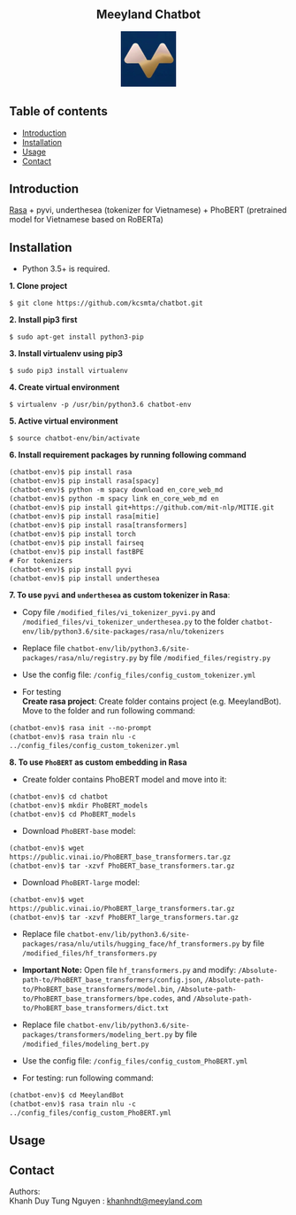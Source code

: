 <h2 align='center'>Meeyland Chatbot</h2>
<p align="center">
<img src="resources/logo.jpg" width="100" height="100" title="Multi-task learning model">
</p>

<!-- Table of content-->
## Table of contents
* [Introduction](#introduction)
* [Installation](#installation)
* [Usage](#usage)
* [Contact](#contact)

## Introduction
[Rasa](https://rasa.com/) + pyvi, underthesea (tokenizer for Vietnamese) + PhoBERT (pretrained model for Vietnamese based on RoBERTa)

## Installation
* Python 3.5+ is required.

**1. Clone project**

``` shell script
$ git clone https://github.com/kcsmta/chatbot.git
```

**2. Install pip3 first**
```shell script
$ sudo apt-get install python3-pip
```

**3. Install virtualenv using pip3**
```shell script
$ sudo pip3 install virtualenv
```

**4. Create virtual environment**
```shell script
$ virtualenv -p /usr/bin/python3.6 chatbot-env
```

**5. Active virtual environment**
```shell script
$ source chatbot-env/bin/activate 
```

**6. Install requirement packages by running following command**
```shell script
(chatbot-env)$ pip install rasa
(chatbot-env)$ pip install rasa[spacy]
(chatbot-env)$ python -m spacy download en_core_web_md
(chatbot-env)$ python -m spacy link en_core_web_md en
(chatbot-env)$ pip install git+https://github.com/mit-nlp/MITIE.git
(chatbot-env)$ pip install rasa[mitie]
(chatbot-env)$ pip install rasa[transformers]
(chatbot-env)$ pip install torch
(chatbot-env)$ pip install fairseq
(chatbot-env)$ pip install fastBPE
# For tokenizers
(chatbot-env)$ pip install pyvi
(chatbot-env)$ pip install underthesea
```

**7. To use `pyvi` and `underthesea` as custom tokenizer in Rasa**: 
* Copy file `/modified_files/vi_tokenizer_pyvi.py` and `/modified_files/vi_tokenizer_underthesea.py`
to the folder `chatbot-env/lib/python3.6/site-packages/rasa/nlu/tokenizers`

<!-- 
2. Registry new tokenizers by adding following lines into file
`chatbot-env/lib/python3.6/site-packages/rasa/nlu/registry.py`:
```shell script
from rasa.nlu.tokenizers.vi_tokenizer_underthesea import VietnameseTokenizer_underthesea
from rasa.nlu.tokenizers.vi_tokenizer_pyvi import VietnameseTokenizer_pyvi
```

And then add to `component_classes` list:

```
VietnameseTokenizer_underthesea,
VietnameseTokenizer_pyvi
```
-->

* Replace file `chatbot-env/lib/python3.6/site-packages/rasa/nlu/registry.py` by file 
`/modified_files/registry.py`

* Use the config file: `/config_files/config_custom_tokenizer.yml`

* For testing\
**Create rasa project**: Create folder contains project (e.g. MeeylandBot). Move to the folder 
and run following command:
```shell script
(chatbot-env)$ rasa init --no-prompt
(chatbot-env)$ rasa train nlu -c ../config_files/config_custom_tokenizer.yml
```

**8. To use `PhoBERT` as custom embedding in Rasa**
* Create folder contains PhoBERT model and move into it:
```shell script
(chatbot-env)$ cd chatbot
(chatbot-env)$ mkdir PhoBERT_models
(chatbot-env)$ cd PhoBERT_models
```
* Download `PhoBERT-base` model:
```shell script
(chatbot-env)$ wget https://public.vinai.io/PhoBERT_base_transformers.tar.gz
(chatbot-env)$ tar -xzvf PhoBERT_base_transformers.tar.gz
```
* Download `PhoBERT-large` model:
```shell script
(chatbot-env)$ wget https://public.vinai.io/PhoBERT_large_transformers.tar.gz
(chatbot-env)$ tar -xzvf PhoBERT_large_transformers.tar.gz
```
* Replace file `chatbot-env/lib/python3.6/site-packages/rasa/nlu/utils/hugging_face/hf_transformers.py` 
by file `/modified_files/hf_transformers.py`
* **Important Note:** Open file `hf_transformers.py` and modify: `/Absolute-path-to/PhoBERT_base_transformers/config.json`,
`/Absolute-path-to/PhoBERT_base_transformers/model.bin`,
`/Absolute-path-to/PhoBERT_base_transformers/bpe.codes`, and
`/Absolute-path-to/PhoBERT_base_transformers/dict.txt`

* Replace file `chatbot-env/lib/python3.6/site-packages/transformers/modeling_bert.py` 
by file `/modified_files/modeling_bert.py`

* Use the config file: `/config_files/config_custom_PhoBERT.yml`
* For testing: run following command:
```shell script
(chatbot-env)$ cd MeeylandBot
(chatbot-env)$ rasa train nlu -c ../config_files/config_custom_PhoBERT.yml
```

## Usage


## Contact
Authors: \
Khanh Duy Tung Nguyen : khanhndt@meeyland.com
